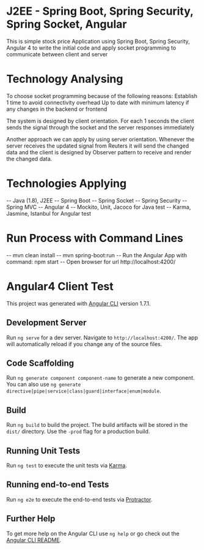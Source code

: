 # J2EE - Spring Boot, Spring Security, Spring Socket, Angular
This is simple stock price Application using Spring Boot, Spring Security, Angular 4
to write the initial code and apply socket programming to communicate between client and server

# Technology Analysing
To choose socket programming because of the following reasons:
Establish 1 time to avoid connectivity overhead
Up to date with minimum latency if any changes in the backend or frontend 

The system is designed by client orientation. For each 1 seconds the client sends the signal through the socket and the server responses immediately

Another approach we can apply by using server orientation. Whenever the server receives the updated signal from Reuters it will send the changed data and the client is designed by Observer pattern to receive and render the changed data.

# Technologies Applying
 -- Java (1.8), J2EE
 -- Spring Boot
 -- Spring Socket
 -- Spring Security
 -- Spring MVC
 -- Angular 4
 -- Mockito, Unit, Jacoco for Java test
 -- Karma, Jasmine, Istanbul for Angular test 
 
# Run Process with Command Lines
 -- mvn clean install 
 -- mvn spring-boot:run
 -- Run the Angular App with command: npm start
 -- Open browser for url http://localhost:4200/

# Angular4 Client Test
This project was generated with [Angular CLI](https://github.com/angular/angular-cli) version 1.7.1.

## Development Server
Run `ng serve` for a dev server. Navigate to `http://localhost:4200/`. The app will automatically reload if you change any of the source files.

## Code Scaffolding
Run `ng generate component component-name` to generate a new component. You can also use `ng generate directive|pipe|service|class|guard|interface|enum|module`.

## Build
Run `ng build` to build the project. The build artifacts will be stored in the `dist/` directory. Use the `-prod` flag for a production build.

## Running Unit Tests
Run `ng test` to execute the unit tests via [Karma](https://karma-runner.github.io).

## Running end-to-end Tests
Run `ng e2e` to execute the end-to-end tests via [Protractor](http://www.protractortest.org/).

## Further Help
To get more help on the Angular CLI use `ng help` or go check out the [Angular CLI README](https://github.com/angular/angular-cli/blob/master/README.md).
